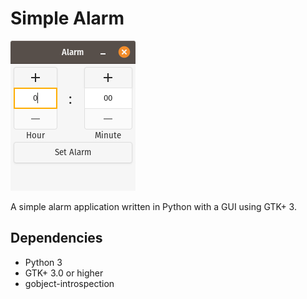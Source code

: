 # Simple Alarm
<p align="center">

![Example Screenshot](res/example-screenshot-1.png) 

</p>
A simple alarm application written in Python with a GUI using GTK+ 3.

## Dependencies
- Python 3
- GTK+ 3.0 or higher
- gobject-introspection
